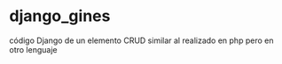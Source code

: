 # django_gines
código Django de un elemento CRUD similar al realizado en php pero en otro lenguaje


